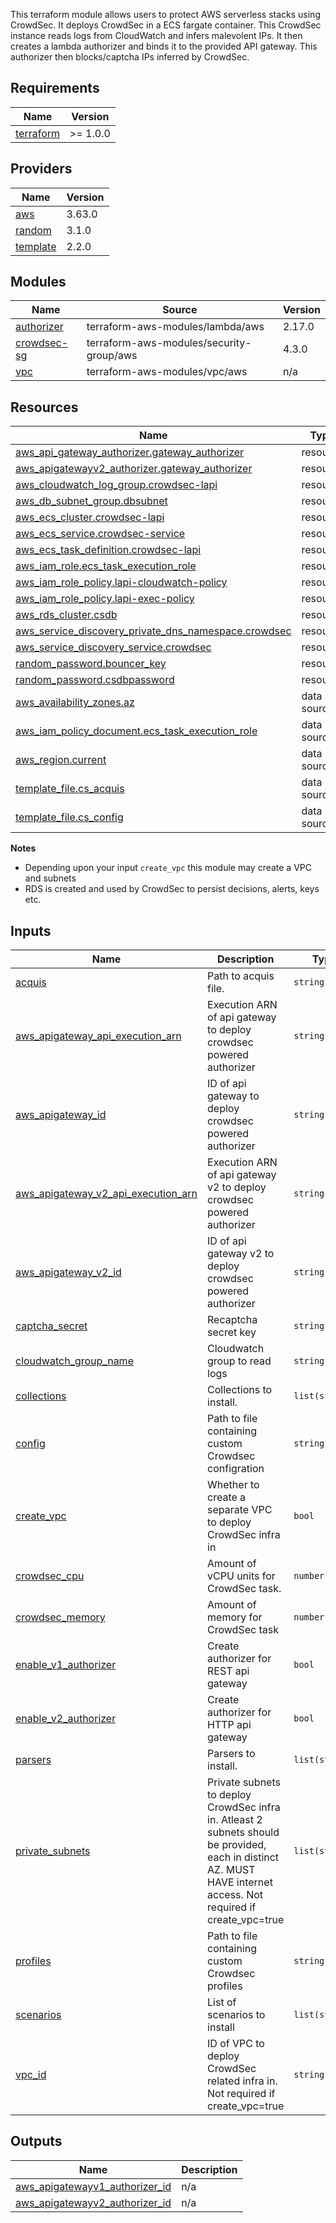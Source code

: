 This terraform module allows users to protect AWS serverless stacks using CrowdSec. It deploys CrowdSec in a ECS fargate container. This CrowdSec instance reads logs from CloudWatch and infers malevolent IPs. It then creates a lambda authorizer and binds it to the provided API gateway. This authorizer then blocks/captcha IPs inferred by CrowdSec.

## Requirements

| Name | Version |
|------|---------|
| <a name="requirement_terraform"></a> [terraform](#requirement\_terraform) | >= 1.0.0 |

## Providers

| Name | Version |
|------|---------|
| <a name="provider_aws"></a> [aws](#provider\_aws) | 3.63.0 |
| <a name="provider_random"></a> [random](#provider\_random) | 3.1.0 |
| <a name="provider_template"></a> [template](#provider\_template) | 2.2.0 |

## Modules

| Name | Source | Version |
|------|--------|---------|
| <a name="module_authorizer"></a> [authorizer](#module\_authorizer) | terraform-aws-modules/lambda/aws | 2.17.0 |
| <a name="module_crowdsec-sg"></a> [crowdsec-sg](#module\_crowdsec-sg) | terraform-aws-modules/security-group/aws | 4.3.0 |
| <a name="module_vpc"></a> [vpc](#module\_vpc) | terraform-aws-modules/vpc/aws | n/a |

## Resources

| Name | Type |
|------|------|
| [aws_api_gateway_authorizer.gateway_authorizer](https://registry.terraform.io/providers/hashicorp/aws/latest/docs/resources/api_gateway_authorizer) | resource |
| [aws_apigatewayv2_authorizer.gateway_authorizer](https://registry.terraform.io/providers/hashicorp/aws/latest/docs/resources/apigatewayv2_authorizer) | resource |
| [aws_cloudwatch_log_group.crowdsec-lapi](https://registry.terraform.io/providers/hashicorp/aws/latest/docs/resources/cloudwatch_log_group) | resource |
| [aws_db_subnet_group.dbsubnet](https://registry.terraform.io/providers/hashicorp/aws/latest/docs/resources/db_subnet_group) | resource |
| [aws_ecs_cluster.crowdsec-lapi](https://registry.terraform.io/providers/hashicorp/aws/latest/docs/resources/ecs_cluster) | resource |
| [aws_ecs_service.crowdsec-service](https://registry.terraform.io/providers/hashicorp/aws/latest/docs/resources/ecs_service) | resource |
| [aws_ecs_task_definition.crowdsec-lapi](https://registry.terraform.io/providers/hashicorp/aws/latest/docs/resources/ecs_task_definition) | resource |
| [aws_iam_role.ecs_task_execution_role](https://registry.terraform.io/providers/hashicorp/aws/latest/docs/resources/iam_role) | resource |
| [aws_iam_role_policy.lapi-cloudwatch-policy](https://registry.terraform.io/providers/hashicorp/aws/latest/docs/resources/iam_role_policy) | resource |
| [aws_iam_role_policy.lapi-exec-policy](https://registry.terraform.io/providers/hashicorp/aws/latest/docs/resources/iam_role_policy) | resource |
| [aws_rds_cluster.csdb](https://registry.terraform.io/providers/hashicorp/aws/latest/docs/resources/rds_cluster) | resource |
| [aws_service_discovery_private_dns_namespace.crowdsec](https://registry.terraform.io/providers/hashicorp/aws/latest/docs/resources/service_discovery_private_dns_namespace) | resource |
| [aws_service_discovery_service.crowdsec](https://registry.terraform.io/providers/hashicorp/aws/latest/docs/resources/service_discovery_service) | resource |
| [random_password.bouncer_key](https://registry.terraform.io/providers/hashicorp/random/latest/docs/resources/password) | resource |
| [random_password.csdbpassword](https://registry.terraform.io/providers/hashicorp/random/latest/docs/resources/password) | resource |
| [aws_availability_zones.az](https://registry.terraform.io/providers/hashicorp/aws/latest/docs/data-sources/availability_zones) | data source |
| [aws_iam_policy_document.ecs_task_execution_role](https://registry.terraform.io/providers/hashicorp/aws/latest/docs/data-sources/iam_policy_document) | data source |
| [aws_region.current](https://registry.terraform.io/providers/hashicorp/aws/latest/docs/data-sources/region) | data source |
| [template_file.cs_acquis](https://registry.terraform.io/providers/hashicorp/template/latest/docs/data-sources/file) | data source |
| [template_file.cs_config](https://registry.terraform.io/providers/hashicorp/template/latest/docs/data-sources/file) | data source |

**Notes**
- Depending upon your input `create_vpc` this module may create a VPC and subnets
- RDS is created and used by CrowdSec to persist decisions, alerts, keys etc.

## Inputs

| Name | Description | Type | Default | Required |
|------|-------------|------|---------|:--------:|
| <a name="input_acquis"></a> [acquis](#input\_acquis) | Path to acquis file. | `string` | `""` | no |
| <a name="input_aws_apigateway_api_execution_arn"></a> [aws\_apigateway\_api\_execution\_arn](#input\_aws\_apigateway\_api\_execution\_arn) | Execution ARN of api gateway to deploy crowdsec powered authorizer | `string` | `""` | no |
| <a name="input_aws_apigateway_id"></a> [aws\_apigateway\_id](#input\_aws\_apigateway\_id) | ID of api gateway to deploy crowdsec powered authorizer | `string` | `""` | no |
| <a name="input_aws_apigateway_v2_api_execution_arn"></a> [aws\_apigateway\_v2\_api\_execution\_arn](#input\_aws\_apigateway\_v2\_api\_execution\_arn) | Execution ARN of api gateway v2 to deploy crowdsec powered authorizer | `string` | `""` | no |
| <a name="input_aws_apigateway_v2_id"></a> [aws\_apigateway\_v2\_id](#input\_aws\_apigateway\_v2\_id) | ID of api gateway v2 to deploy crowdsec powered authorizer | `string` | `""` | no |
| <a name="input_captcha_secret"></a> [captcha\_secret](#input\_captcha\_secret) | Recaptcha secret key | `string` | n/a | yes |
| <a name="input_cloudwatch_group_name"></a> [cloudwatch\_group\_name](#input\_cloudwatch\_group\_name) | Cloudwatch group to read logs | `string` | n/a | yes |
| <a name="input_collections"></a> [collections](#input\_collections) | Collections to install. | `list(string)` | `[]` | no |
| <a name="input_config"></a> [config](#input\_config) | Path to file containing custom Crowdsec configration | `string` | `""` | no |
| <a name="input_create_vpc"></a> [create\_vpc](#input\_create\_vpc) | Whether to create a separate VPC to deploy CrowdSec infra in | `bool` | `true` | no |
| <a name="input_crowdsec_cpu"></a> [crowdsec\_cpu](#input\_crowdsec\_cpu) | Amount of vCPU units for CrowdSec task. | `number` | `256` | no |
| <a name="input_crowdsec_memory"></a> [crowdsec\_memory](#input\_crowdsec\_memory) | Amount of memory for CrowdSec task | `number` | `512` | no |
| <a name="input_enable_v1_authorizer"></a> [enable\_v1\_authorizer](#input\_enable\_v1\_authorizer) | Create authorizer for REST api gateway | `bool` | `false` | no |
| <a name="input_enable_v2_authorizer"></a> [enable\_v2\_authorizer](#input\_enable\_v2\_authorizer) | Create authorizer for HTTP api gateway | `bool` | `false` | no |
| <a name="input_parsers"></a> [parsers](#input\_parsers) | Parsers to install. | `list(string)` | `[]` | no |
| <a name="input_private_subnets"></a> [private\_subnets](#input\_private\_subnets) | Private subnets to deploy CrowdSec infra in. Atleast 2 subnets should be provided, each in distinct AZ. MUST HAVE internet access. Not required if create\_vpc=true | `list(string)` | `[]` | no |
| <a name="input_profiles"></a> [profiles](#input\_profiles) | Path to file containing custom Crowdsec profiles | `string` | `""` | no |
| <a name="input_scenarios"></a> [scenarios](#input\_scenarios) | List of scenarios to install | `list(string)` | `[]` | no |
| <a name="input_vpc_id"></a> [vpc\_id](#input\_vpc\_id) | ID of VPC to deploy CrowdSec related infra in. Not required if create\_vpc=true | `string` | `""` | no |

## Outputs

| Name | Description |
|------|-------------|
| <a name="output_aws_apigatewayv1_authorizer_id"></a> [aws\_apigatewayv1\_authorizer\_id](#output\_aws\_apigatewayv1\_authorizer\_id) | n/a |
| <a name="output_aws_apigatewayv2_authorizer_id"></a> [aws\_apigatewayv2\_authorizer\_id](#output\_aws\_apigatewayv2\_authorizer\_id) | n/a |
